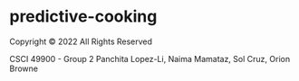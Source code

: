 # predictive-cooking
Copyright © 2022 All Rights Reserved

CSCI 49900 - Group 2 
Panchita Lopez-Li, Naima Mamataz, Sol Cruz, Orion Browne 
